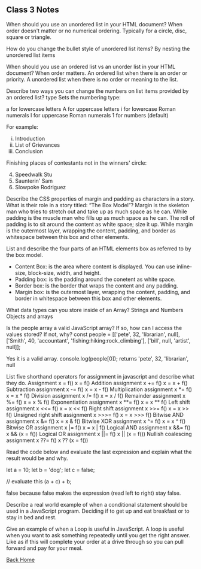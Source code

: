 ## Class 3 Notes

When should you use an unordered list in your HTML document?
When order doesn't matter or no numerical ordering. Typically for a circle, disc, square or triangle.

How do you change the bullet style of unordered list items?
By nesting the unordered list items

When should you use an ordered list vs an unorder list in your HTML document?
When order matters. An ordered list when there is an order or priority. A unordered list when there is no order or meaning to the list.

Describe two ways you can change the numbers on list items provided by an ordered list?
type
Sets the numbering type:

a for lowercase letters
A for uppercase letters
i for lowercase Roman numerals
I for uppercase Roman numerals
1 for numbers (default)

For example:
<ol type="i">
  <li>Introduction</li>
  <li>List of Grievances</li>
  <li>Conclusion</li>
</ol>

<p>Finishing places of contestants not in the winners' circle:</p>

<ol start="4">
  <li>Speedwalk Stu</li>
  <li>Saunterin' Sam</li>
  <li>Slowpoke Rodriguez</li>
</ol>

Describe the CSS properties of margin and padding as characters in a story. What is their role in a story titled: “The Box Model”?
Margin is the skeleton man who tries to stretch out and take up as much space as he can. While padding is the muscle man who fills up as much space as he can. The roll of padding is to sit around the content as white space; size it up. While margin is the outermost layer, wrapping the content, padding, and border as whitespace between this box and other elements.

List and describe the four parts of an HTML elements box as referred to by the box model.

* Content Box: is the area where content is displayed. You can use inline-size, block-size, width, and height.
* Padding box: is the padding around the conetent as white space.
* Border box: is the border that wraps the content and any padding.
* Margin box: is the outermost layer, wrapping the content, padding, and border in whitespace between this box and other elements.

What data types can you store inside of an Array?
Strings and Numbers
Objects and arrays

Is the people array a valid JavaScript array? If so, how can I access the values stored? If not, why?
 const people = [['pete', 32, 'librarian', null], ['Smith', 40, 'accountant', 'fishing:hiking:rock_climbing'], ['bill', null, 'artist', null]];

 Yes it is a valid array. 
 console.log(people[0]);
 returns 'pete', 32, 'librarian', null

 List five shorthand operators for assignment in javascript and describe what they do.
Assignment x = f() x = f()
Addition assignment x += f() x = x + f() 
Subtraction assignment x -= f() x = x - f()
Multiplication assignment x *= f() x = x * f()
Division assignment x /= f() x = x / f()
Remainder assignment x %= f() x = x % f()
Exponentiation assignment x **= f() x = x ** f()
Left shift assignment x <<= f() x = x << f()
Right shift assignment x >>= f() x = x >> f()
Unsigned right shift assignment x >>>= f() x = x >>> f()
Bitwise AND assignment x &= f() x = x & f()
Bitwise XOR assignment x ^= f() x = x ^ f()
Bitwise OR assignment x |= f() x = x | f()
Logical AND assignment x &&= f() x && (x = f())
Logical OR assignment x ||= f() x || (x = f())
Nullish coalescing assignment x ??= f() x ?? (x = f())

Read the code below and evaluate the last expression and explain what the result would be and why.

 let a = 10;
 let b = 'dog';
 let c = false;

 // evaluate this
 (a + c) + b;

false because false makes the expression (read left to right) stay false.

Describe a real world example of when a conditional statement should be used in a JavaScript program.
Deciding if to get up and eat breakfast or to stay in bed and rest.

Give an example of when a Loop is useful in JavaScript.
A loop is useful when you want to ask something repeatedly until you get the right answer. Like as if this will complete your order at a drive through so you can pull forward and pay for your meal.

[Back Home](../reading-notes/README.md)